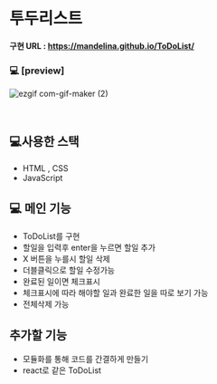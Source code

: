 # 투두리스트


#### 구현 URL : https://mandelina.github.io/ToDoList/

### 💻 [preview]

 ![ezgif com-gif-maker (2)](https://user-images.githubusercontent.com/83548784/179344027-ef07e724-7b84-454c-96be-b7cfaccd0c9e.gif)

<br>

## 💻사용한 스택

- HTML , CSS
- JavaScript

## 💻 메인 기능

- ToDoList를 구현
- 할일을 입력후 enter을 누르면 할일 추가
- X 버튼을 누를시 할일 삭제
- 더블클릭으로 할일 수정가능 
- 완료된 일이면 체크표시
- 체크표시에 따라 해야할 일과 완료한 일을 따로 보기 가능
- 전체삭제 가능

 ## 추가할 기능
 - 모듈화를 통해 코드를 간결하게 만들기
 - react로 같은 ToDoList 
